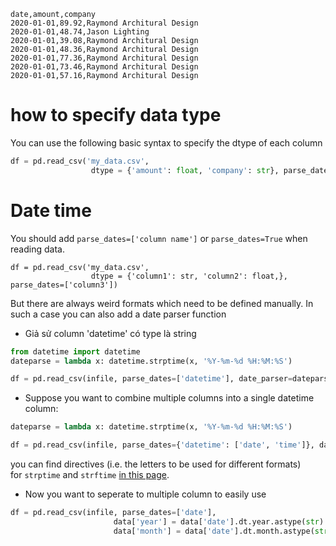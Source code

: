 
```
date,amount,company
2020-01-01,89.92,Raymond Architural Design
2020-01-01,48.74,Jason Lighting
2020-01-01,39.08,Raymond Architural Design
2020-01-01,48.36,Raymond Architural Design
2020-01-01,77.36,Raymond Architural Design
2020-01-01,73.46,Raymond Architural Design
2020-01-01,57.16,Raymond Architural Design
```
# how to specify data type

You can use the following basic syntax to specify the dtype of each column

```python
df = pd.read_csv('my_data.csv',
				  dtype = {'amount': float, 'company': str}, parse_dates=['date'])
```

# Date time
You should add `parse_dates=['column name']`  or  `parse_dates=True` when reading data.

```pandas
df = pd.read_csv('my_data.csv',
				  dtype = {'column1': str, 'column2': float,}, parse_dates=['column3'])
```

But there are always weird formats which need to be defined manually. In such a case you can also add a date parser function

- Giả sử column 'datetime' có type là string

```python
from datetime import datetime
dateparse = lambda x: datetime.strptime(x, '%Y-%m-%d %H:%M:%S')

df = pd.read_csv(infile, parse_dates=['datetime'], date_parser=dateparse)
```

- Suppose you want to combine multiple columns into a single datetime column:

```python
dateparse = lambda x: datetime.strptime(x, '%Y-%m-%d %H:%M:%S')

df = pd.read_csv(infile, parse_dates={'datetime': ['date', 'time']}, date_parser=dateparse)
```

you can find directives (i.e. the letters to be used for different formats) for `strptime` and `strftime` [in this page](https://docs.python.org/2/library/datetime.html#strftime-and-strptime-behavior).

- Now you want to seperate to multiple column to easily use
 ```python
df = pd.read_csv(infile, parse_dates=['date'], 
						data['year'] = data['date'].dt.year.astype(str)
						data['month'] = data['date'].dt.month.astype(str) )
```